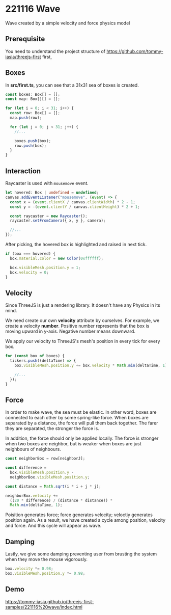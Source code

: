 # 221116 Wave

Wave created by a simple velocity and force physics model

## Prerequisite

You need to understand the project structure of https://github.com/tommy-iasia/threejs-first first,  

## Boxes

In **src/first.ts**, you can see that a 31x31 sea of boxes is created.

```ts
const boxes: Box[] = [];
const map: Box[][] = [];

for (let i = 0; i < 31; i++) {
  const row: Box[] = [];
  map.push(row);

  for (let j = 0; j < 31; j++) {
    //...

    boxes.push(box);
    row.push(box);
  }
}
```

## Interaction

Raycaster is used with `mousemove` event.

```ts
let hovered: Box | undefined = undefined;
canvas.addEventListener("mousemove", (event) => {
  const x = (event.clientX / canvas.clientWidth) * 2 - 1;
  const y = -(event.clientY / canvas.clientHeight) * 2 + 1;

  const raycaster = new Raycaster();
  raycaster.setFromCamera({ x, y }, camera);

  //...
});
```

After picking, the hovered box is highlighted and raised in next tick.

```ts
if (box === hovered) {
  box.material.color = new Color(0xffffff);

  box.visibleMesh.position.y = 1;
  box.velocity = 0;
}
```

## Velocity

Since ThreeJS is just a rendering library. It doesn't have any Physics in its mind.

We need create our own **velocity** attribute by ourselves. For example, we create a velocity **number**.
Positive number represents that the box is moving upward in y-axis. Negative number means downward.

We apply our velocity to ThreeJS's mesh's position in every tick for every box.

```ts
for (const box of boxes) {
  tickers.push((deltaTime) => {
    box.visibleMesh.position.y += box.velocity * Math.min(deltaTime, 1);

    //...
  });
}
```

## Force

In order to make wave, the sea must be elastic. In other word, boxes are connected to each other by some spring-like force.
When boxes are separated by a distance, the force will pull them back together. The farer they are separated, the stronger the force is.

In addition, the force should only be applied locally. The force is stronger when two boxes are neighbor, but is weaker when boxes are just neighbours of neighbours.

```ts
const neighborBox = row[neighborJ];

const difference =
  box.visibleMesh.position.y -
  neighborBox.visibleMesh.position.y;

const distance = Math.sqrt(i * i + j * j);

neighborBox.velocity +=
  ((20 * difference) / (distance * distance)) *
  Math.min(deltaTime, 1);
```

Poisition generates force; force generates velocity; veloctiy generates position again. As a result, we have created a cycle among position, velocity and force. And this cycle will appear as wave.

## Damping

Lastly, we give some damping preventing user from brusting the system when they move the mouse vigorously.

```ts
box.velocity *= 0.98;
box.visibleMesh.position.y *= 0.98;
```

## Demo

https://tommy-iasia.github.io/threejs-first-samples/221116%20wave/index.html
